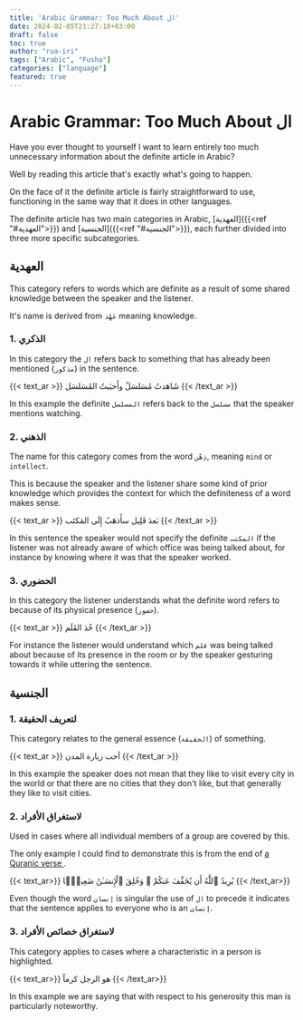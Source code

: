 ```yaml
---
title: 'Arabic Grammar: Too Much About ال'
date: 2024-02-05T21:27:18+03:00
draft: false
toc: true
author: "rua-iri"
tags: ["Arabic", "Fusha"]
categories: ["language"]
featured: true
---
```


# Arabic Grammar: Too Much About ال

Have you ever thought to yourself I want to learn entirely too much unnecessary information about the definite article in Arabic?

Well by reading this article that's exactly what's going to happen.

On the face of it the definite article is fairly straightforward to use, functioning in the same way that it does in other languages.


The definite article has two main categories in Arabic, [العهدية]({{<ref "#العهدية">}}) and [الجنسية]({{<ref "#الجنسية">}}), each further divided into three more specific subcategories.



## العهدية

This category refers to words which are definite as a result of some shared knowledge between the speaker and the listener.

It's name is derived from `عَهْد` meaning knowledge.


### 1. الذكري

In this category the `ال` refers back to something that has already been mentioned (`مذكور`) in the sentence.

{{< text_ar >}}
شَاهَدتُ مُسَلسَلٌ وأَحبَبتُ المُسَلسَل
{{< /text_ar >}}

In this example the definite `المسلسل` refers back to the `مسلسل` that the speaker mentions watching.


### 2. الذهني

The name for this category comes from the word `ذِهْن`, meaning `mind` or `intellect`.

This is because the speaker and the listener share some kind of prior knowledge which provides the context for which the definiteness of a word makes sense.


{{< text_ar >}}
بَعدَ قَلِيل سأَذهَبُ إِلَى المَكتَب
{{< /text_ar >}}

In this sentence the speaker would not specify the definite `المكتب` if the listener was not already aware of which office was being talked about, for instance by knowing where it was that the speaker worked.


### 3. الحضوري

In this category the listener understands what the definite word refers to because of its physical presence (`حضور`).

{{< text_ar >}}
خُذ القَلَم
{{< /text_ar >}}

For instance the listener would understand which `قلم` was being talked about because of its presence in the room or by the speaker gesturing towards it while uttering the sentence.



        
## الجنسية


### 1. لتعريف الحقيقة

This category relates to the general essence (`الحقيقة`) of something.

{{< text_ar >}}
أحب زيارة المدن
{{< /text_ar >}}

In this example the speaker does not mean that they like to visit every city in the world or that there are no cities that they don't like, but that generally they like to visit cities.



### 2. لاستغراق الأفراد

Used in cases where all individual members of a group are covered by this.

The only example I could find to demonstrate this is from the end of [a Quranic verse ](https://quran.com/an-nisa/28).

{{< text_ar>}}
يُرِيدُ ٱللَّهُ أَن يُخَفِّفَ عَنكُمْ ۚ وَخُلِقَ ٱلْإِنسَـٰنُ ضَعِيفًۭا
{{< /text_ar>}}

Even though the word `إنسان` is singular the use of `ال` to precede it indicates that the sentence applies to everyone who is an `إنسان`.



### 3. لاستغراق خصائص الأفراد

This category applies to cases where a characteristic in a person is highlighted.

{{< text_ar>}}
هو الرجل كرماً
{{< /text_ar>}}

In this example we are saying that with respect to his generosity this man is particularly noteworthy.




